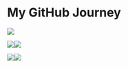 # My GitHub Journey

![](https://github-profile-summary-cards.vercel.app/api/cards/profile-details?username=HarshaliWagh&theme=default)

![](https://github-profile-summary-cards.vercel.app/api/cards/repos-per-language?username=HarshaliWagh&theme=default)![](https://github-profile-summary-cards.vercel.app/api/cards/most-commit-language?username=HarshaliWagh&theme=default)

![](https://github-profile-summary-cards.vercel.app/api/cards/stats?username=HarshaliWagh&theme=default)![](https://github-profile-summary-cards.vercel.app/api/cards/productive-time?username=HarshaliWagh&theme=default)

